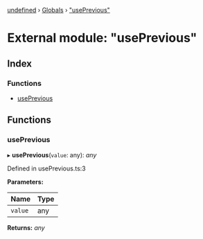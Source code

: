 [undefined](../README.md) › [Globals](../globals.md) › ["usePrevious"](_useprevious_.md)

# External module: "usePrevious"

## Index

### Functions

* [usePrevious](_useprevious_.md#useprevious)

## Functions

###  usePrevious

▸ **usePrevious**(`value`: any): *any*

Defined in usePrevious.ts:3

**Parameters:**

Name | Type |
------ | ------ |
`value` | any |

**Returns:** *any*
